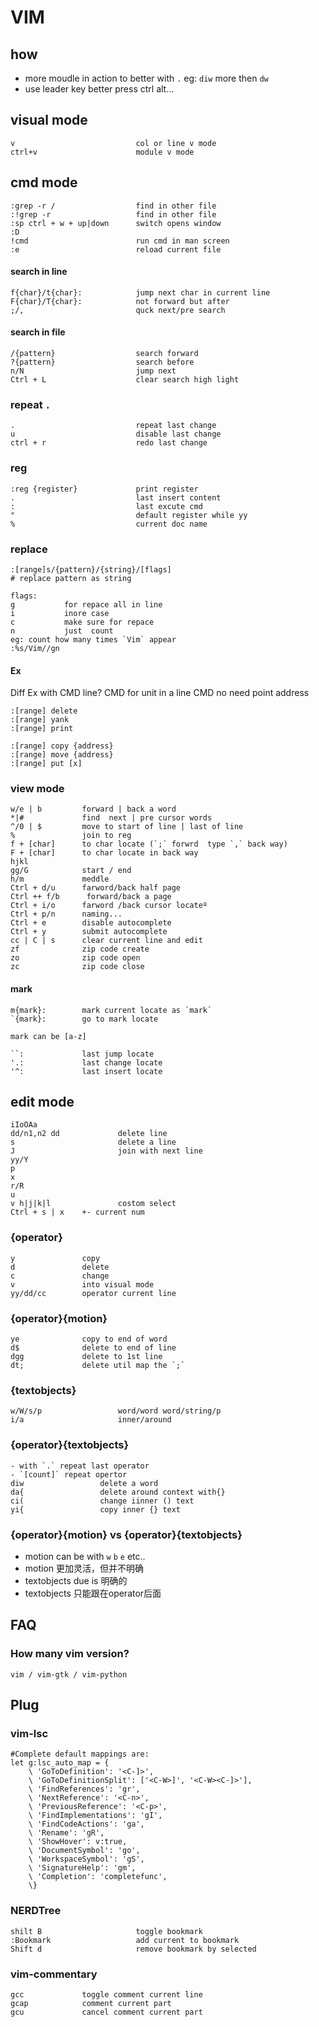# VIM

## how
- more moudle in action to better with `.` eg: `diw` more then `dw`
- use leader key better press  ctrl  alt...

## visual mode
```
v                           col or line v mode
ctrl+v                      module v mode
```

## cmd mode
```
:grep -r /                  find in other file
:!grep -r                   find in other file 
:sp	ctrl + w + up|down      switch opens window
:D
!cmd                        run cmd in man screen
:e                          reload current file
```

#### search in line
```
f{char}/t{char}:            jump next char in current line
F{char}/T{char}:            not forward but after 
;/,                         quck next/pre search 
```

#### search in file
```
/{pattern}                  search forward
?{pattern}                  search before
n/N                         jump next
Ctrl + L                    clear search high light
```

### repeat `.`

```
.                           repeat last change
u                           disable last change
ctrl + r                    redo last change
```

### reg
```
:reg {register}             print register
.                           last insert content
:                           last excute cmd
"                           default register while yy 
%                           current doc name

```
### replace
```
:[range]s/{pattern}/{string}/[flags]
# replace pattern as string

flags:
g           for repace all in line
i           inore case
c           make sure for repace
n           just  count
eg: count how many times `Vim` appear
:%s/Vim//gn
```
#### Ex
Diff Ex with CMD line?
CMD for unit in a line
CMD no need point address
```
:[range] delete
:[range] yank
:[range] print

:[range] copy {address}
:[range] move {address}
:[range] put [x]
```

### view mode
```
w/e | b         forward | back a word
*|#             find  next | pre cursor words
^/0 | $         move to start of line | last of line
%               join to reg
f + [char]      to char locate (`;` forwrd  type `,` back way)
F + [char]      to char locate in back way
hjkl											   
gg/G            start / end
h/m             meddle
Ctrl + d/u      farword/back half page
Ctrl ++ f/b      forward/back a page
Ctrl + i/o      farword /back cursor locateº
Ctrl + p/n      naming...
Ctrl + e        disable autocomplete
Ctrl + y        submit autocomplete
cc | C | s      clear current line and edit
zf              zip code create
zo              zip code open
zc              zip code close
```
#### mark 
```
m{mark}:        mark current locate as `mark`
`{mark}:        go to mark locate

mark can be [a-z]

``:             last jump locate
'.:             last change locate
'^:             last insert locate
```


## edit mode
```
iIoOAa
dd/n1,n2 dd             delete line
s                       delete a line
J                       join with next line
yy/Y
p
x
r/R
u
v h|j|k|l               costom select
Ctrl + s | x    +- current num 
```

### {operator}
```
y               copy
d               delete
c               change
v               into visual mode
yy/dd/cc        operator current line 
```

### {operator}{motion}
```
ye              copy to end of word 
d$              delete to end of line
dgg             delete to 1st line
dt;             delete util map the `;`
```

### {textobjects}
```
w/W/s/p                 word/word word/string/p
i/a                     inner/around
```

### {operator}{textobjects} 
```
- with `.` repeat last operator
- `[count]` repeat opertor
diw                 delete a word
da{                 delete around context with{}
ci(                 change iinner () text
yi{                 copy inner {} text 
```

### {operator}{motion} vs {operator}{textobjects}
- motion can be with `w` `b` `e` etc..
- motion 更加灵活，但并不明确
- textobjects due is 明确的
- textobjects  只能跟在operator后面

## FAQ
### How many vim version?
```
vim / vim-gtk / vim-python
```

## Plug 

### vim-lsc 
```
#Complete default mappings are:
let g:lsc_auto_map = {
    \ 'GoToDefinition': '<C-]>',
    \ 'GoToDefinitionSplit': ['<C-W>]', '<C-W><C-]>'],
    \ 'FindReferences': 'gr',
    \ 'NextReference': '<C-n>',
    \ 'PreviousReference': '<C-p>',
    \ 'FindImplementations': 'gI',
    \ 'FindCodeActions': 'ga',
    \ 'Rename': 'gR',
    \ 'ShowHover': v:true,
    \ 'DocumentSymbol': 'go',
    \ 'WorkspaceSymbol': 'gS',
    \ 'SignatureHelp': 'gm',
    \ 'Completion': 'completefunc',
    \}
```
### NERDTree
```
shilt B                     toggle bookmark
:Bookmark                   add current to bookmark
Shift d                     remove bookmark by selected
```

### vim-commentary
```
gcc             toggle comment current line
gcap            comment current part
gcu             cancel comment current part
```
